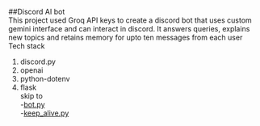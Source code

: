 ##Discord AI bot  
This project used Groq API keys to create a discord bot that uses custom gemini interface and can interact in discord. It answers queries, 
explains new topics and retains memory for upto ten messages from each user  
Tech stack  
1. discord.py  
2. openai  
3. python-dotenv  
4. flask  
skip to  
-[bot.py](#boy.py)  
-[keep_alive.py](#keep_alive.py)  

